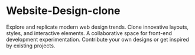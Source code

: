 # Website-Design-clone
Explore and replicate modern web design trends. Clone innovative layouts, styles, and interactive elements. A collaborative space for front-end development experimentation. Contribute your own designs or get inspired by existing projects.
